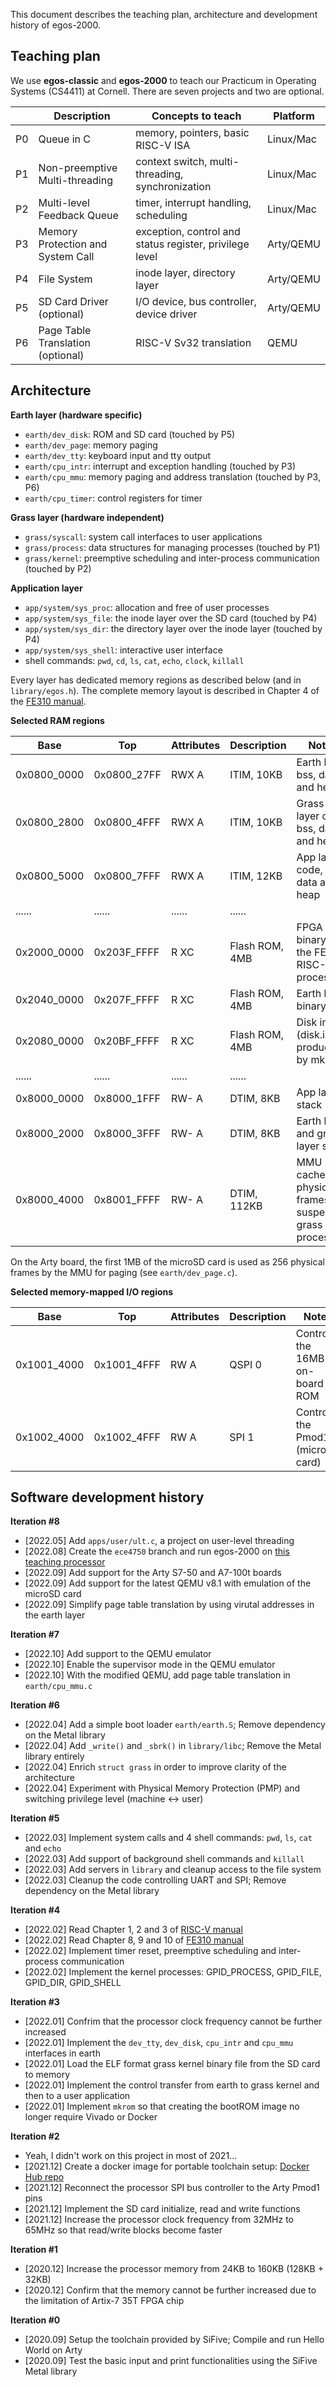 This document describes the teaching plan, architecture and development history of egos-2000.

## Teaching plan

We use **egos-classic** and **egos-2000** to teach our Practicum in Operating Systems (CS4411) at Cornell.
There are seven projects and two are optional.

|    | Description                       | Concepts to teach                                           | Platform   |
|----|-----------------------------------|-------------------------------------------------------------|------------|
| P0 | Queue in C                        | memory, pointers, basic RISC-V ISA                          | Linux/Mac  |
| P1 | Non-preemptive Multi-threading    | context switch, multi-threading, synchronization            | Linux/Mac  |
| P2 | Multi-level Feedback Queue        | timer, interrupt handling, scheduling                       | Linux/Mac  |
| P3 | Memory Protection and System Call | exception, control and status register, privilege level     | Arty/QEMU  |
| P4 | File System                       | inode layer, directory layer                                | Arty/QEMU  |
| P5 | SD Card Driver (optional)         | I/O device, bus controller, device driver                   | Arty/QEMU  |
| P6 | Page Table Translation (optional) | RISC-V Sv32 translation                                     | QEMU       |


## Architecture

**Earth layer (hardware specific)**
* `earth/dev_disk`: ROM and SD card (touched by P5)
* `earth/dev_page`: memory paging
* `earth/dev_tty`: keyboard input and tty output
* `earth/cpu_intr`: interrupt and exception handling (touched by P3)
* `earth/cpu_mmu`: memory paging and address translation (touched by P3, P6)
* `earth/cpu_timer`: control registers for timer

**Grass layer (hardware independent)**
* `grass/syscall`: system call interfaces to user applications
* `grass/process`: data structures for managing processes (touched by P1)
* `grass/kernel`: preemptive scheduling and inter-process communication (touched by P2)

**Application layer**
* `app/system/sys_proc`: allocation and free of user processes
* `app/system/sys_file`: the inode layer over the SD card (touched by P4)
* `app/system/sys_dir`: the directory layer over the inode layer (touched by P4)
* `app/system/sys_shell`: interactive user interface
* shell commands: `pwd`, `cd`, `ls`, `cat`, `echo`, `clock`, `killall`

Every layer has dedicated memory regions as described below (and in `library/egos.h`).
The complete memory layout is described in Chapter 4 of the [FE310 manual](sifive-fe310-v19p04.pdf).

**Selected RAM regions**

| Base        | Top         | Attributes | Description       | Notes                                                      |
|-------------|-------------|------------|-------------------|------------------------------------------------------------|
| 0x0800_0000 | 0x0800_27FF | RWX A      | ITIM, 10KB        | Earth layer bss, data and heap                             |
| 0x0800_2800 | 0x0800_4FFF | RWX A      | ITIM, 10KB        | Grass layer code, bss, data and heap                       |
| 0x0800_5000 | 0x0800_7FFF | RWX A      | ITIM, 12KB        | App layer code, bss, data and heap                         |
| ......      | ......      | ......     | ......            |                                                            |
| 0x2000_0000 | 0x203F_FFFF | R XC       | Flash ROM, 4MB    | FPGA binary of the FE310 RISC-V processor                  |
| 0x2040_0000 | 0x207F_FFFF | R XC       | Flash ROM, 4MB    | Earth layer binary                                         |
| 0x2080_0000 | 0x20BF_FFFF | R XC       | Flash ROM, 4MB    | Disk image (disk.img produced by mkrom)                    |
| ......      | ......      | ......     | ......            |                                                            |
| 0x8000_0000 | 0x8000_1FFF | RW- A      | DTIM, 8KB         | App layer stack                                            |
| 0x8000_2000 | 0x8000_3FFF | RW- A      | DTIM, 8KB         | Earth layer and grass layer stack                          |
| 0x8000_4000 | 0x8001_FFFF | RW- A      | DTIM, 112KB       | MMU cache of physical frames for suspended grass processes |

On the Arty board, the first 1MB of the microSD card is used as 256 physical frames by the MMU for paging (see `earth/dev_page.c`).

**Selected memory-mapped I/O regions**

| Base        | Top         | Attributes | Description   | Notes                            |
|-------------|-------------|------------|---------------|----------------------------------|
| 0x1001_4000 | 0x1001_4FFF | RW A       | QSPI 0        | Control the 16MB on-board ROM    |
| 0x1002_4000 | 0x1002_4FFF | RW A       | SPI 1         | Control the Pmod1 (microSD card) |

## Software development history

**Iteration #8**

* [2022.05] Add `apps/user/ult.c`, a project on user-level threading
* [2022.08] Create the `ece4750` branch and run egos-2000 on [this teaching processor](https://github.com/cornell-ece4750/)
* [2022.09] Add support for the Arty S7-50 and A7-100t boards
* [2022.09] Add support for the latest QEMU v8.1 with emulation of the microSD card
* [2022.09] Simplify page table translation by using virutal addresses in the earth layer

**Iteration #7**

* [2022.10] Add support to the QEMU emulator
* [2022.10] Enable the supervisor mode in the QEMU emulator
* [2022.10] With the modified QEMU, add page table translation in `earth/cpu_mmu.c`

**Iteration #6**

* [2022.04] Add a simple boot loader `earth/earth.S`; Remove dependency on the Metal library
* [2022.04] Add `_write()` and `_sbrk()` in `library/libc`; Remove the Metal library entirely
* [2022.04] Enrich `struct grass` in order to improve clarity of the architecture
* [2022.04] Experiment with Physical Memory Protection (PMP) and switching privilege level (machine <-> user)

**Iteration #5**

* [2022.03] Implement system calls and 4 shell commands: `pwd`, `ls`, `cat` and `echo`
* [2022.03] Add support of background shell commands and `killall`
* [2022.03] Add servers in `library` and cleanup access to the file system
* [2022.03] Cleanup the code controlling UART and SPI; Remove dependency on the Metal library

**Iteration #4**
* [2022.02] Read Chapter 1, 2 and 3 of [RISC-V manual](riscv-privileged-v1.10.pdf)
* [2022.02] Read Chapter 8, 9 and 10 of [FE310 manual](sifive-fe310-v19p04.pdf)
* [2022.02] Implement timer reset, preemptive scheduling and inter-process communication
* [2022.02] Implement the kernel processes: GPID_PROCESS, GPID_FILE, GPID_DIR, GPID_SHELL

**Iteration #3**
* [2022.01] Confrim that the processor clock frequency cannot be further increased
* [2022.01] Implement the `dev_tty`, `dev_disk`, `cpu_intr` and `cpu_mmu` interfaces in earth
* [2022.01] Load the ELF format grass kernel binary file from the SD card to memory
* [2022.01] Implement the control transfer from earth to grass kernel and then to a user application
* [2022.01] Implement `mkrom` so that creating the bootROM image no longer require Vivado or Docker

**Iteration #2**
* Yeah, I didn't work on this project in most of 2021...
* [2021.12] Create a docker image for portable toolchain setup: [Docker Hub repo](https://hub.docker.com/repository/docker/yhzhang0128/arty-toolchain)
* [2021.12] Reconnect the processor SPI bus controller to the Arty Pmod1 pins
* [2021.12] Implement the SD card initialize, read and write functions
* [2021.12] Increase the processor clock frequency from 32MHz to 65MHz so that read/write blocks become faster

**Iteration #1**
* [2020.12] Increase the processor memory from 24KB to 160KB (128KB + 32KB)
* [2020.12] Confirm that the memory cannot be further increased due to the limitation of Artix-7 35T FPGA chip

**Iteration #0**
* [2020.09] Setup the toolchain provided by SiFive; Compile and run Hello World on Arty
* [2020.09] Test the basic input and print functionalities using the SiFive Metal library
